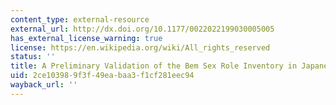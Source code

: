 ```yaml
---
content_type: external-resource
external_url: http://dx.doi.org/10.1177/0022022199030005005
has_external_license_warning: true
license: https://en.wikipedia.org/wiki/All_rights_reserved
status: ''
title: A Preliminary Validation of the Bem Sex Role Inventory in Japanese Culture
uid: 2ce10398-9f3f-49ea-baa3-f1cf281eec94
wayback_url: ''
---
```

